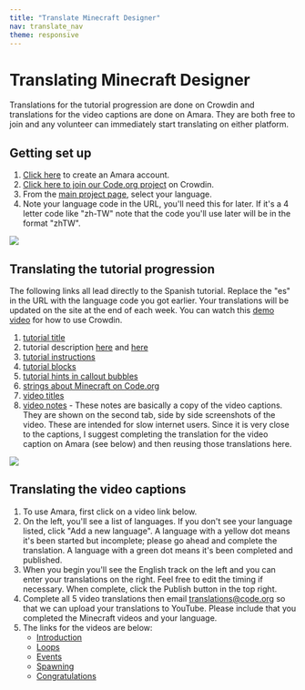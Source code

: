 ```yaml
---
title: "Translate Minecraft Designer"
nav: translate_nav
theme: responsive
---
```


# Translating Minecraft Designer
Translations for the tutorial progression are done on Crowdin and translations for the video captions are done on Amara. They are both free to join and any volunteer can immediately start translating on either platform.

## Getting set up

1. [Click here](https://amara.org/en/auth/login/?next=/) to create an Amara account.
1. [Click here to join our Code.org project](https://crowdin.com/project/codeorg) on Crowdin.
1. From the [main project page](https://crowdin.com/project/codeorg), select your language.
1. Note your language code in the URL, you'll need this for later. If it's a 4 letter code like "zh-TW" note that the code you'll use later will be in the format "zhTW".

<img src="/images/fit-500/translate-find-code.jpg" style="max-width: 100%;"> 

## Translating the tutorial progression
The following links all lead directly to the Spanish tutorial. Replace the "es" in the URL with the language code you got earlier. Your translations will be updated on the site at the end of each week. You can watch this [demo video](/files/crowdin.swf) for how to use Crowdin.

1. [tutorial title](https://crowdin.com/translate/codeorg/63/enus-es#68955)
1. tutorial description [here](https://crowdin.com/translate/codeorg/63/enus-es#68959) and [here](https://crowdin.com/translate/codeorg/40/enus-es#68846)
1. [tutorial instructions](https://crowdin.com/translate/codeorg/318/enus-es#q=MC+HOC+2016)
1. [tutorial blocks](https://crowdin.com/translate/codeorg/527/enus-es)
1. [tutorial hints in callout bubbles](https://crowdin.com/translate/codeorg/41/enus-es#q=callout+craft)
1. [strings about Minecraft on Code.org](https://crowdin.com/translate/codeorg/56/enus-es#q=minecraft)
1. [video titles](https://crowdin.com/translate/codeorg/41/enus-es#q=mc_2016)
1. [video notes](https://crowdin.com/translate/codeorg/46/enus-es#q=mc_2016) - These notes are basically a copy of the video captions. They are shown on the second tab, side by side screenshots of the video. These are intended for slow internet users. Since it is very close to the captions, I suggest completing the translation for the video caption on Amara (see below) and then reusing those translations here.
  
<img src="/images/fit-500/translate-mc-show-notes.jpg" style="max-width: 100%;"> 

## Translating the video captions

1. To use Amara, first click on a video link below.
1. On the left, you'll see a list of languages. If you don't see your language listed, click "Add a new language". A language with a yellow dot means it's been started but incomplete; please go ahead and complete the translation. A language with a green dot means it's been completed and published.
1. When you begin you'll see the English track on the left and you can enter your translations on the right. Feel free to edit the timing if necessary. When complete, click the Publish button in the top right.
1. Complete all 5 video translations then email translations@code.org so that we can upload your translations to YouTube. Please include that you completed the Minecraft videos and your language.
1. The links for the videos are below:
	* [Introduction](https://www.amara.org/en/videos/5fkU0gFODp70/info/minecraft-hour-of-code-introduction/)
	* [Loops](https://www.amara.org/en/videos/OoZrErE5kUl1/info/minecraft-hour-of-code-loops/)
	* [Events](https://www.amara.org/en/videos/hxYdN6C1btWM/info/minecraft-hour-of-code-events/)
	* [Spawning](https://www.amara.org/en/videos/C39R4IDzVqgL/info/minecraft-hour-of-code-spawn/)
	* [Congratulations](https://www.amara.org/en/videos/QAwclz2DTh3J/info/minecraft-hour-of-code-congratulations/)
